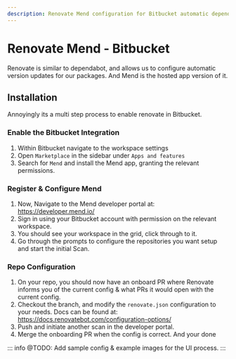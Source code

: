 ```yaml
---
description: Renovate Mend configuration for Bitbucket automatic dependency updates and package version management.
---
```

# Renovate Mend - Bitbucket

Renovate is similar to dependabot, and allows us to configure automatic version updates for our packages. And Mend is the hosted app version of it. 

## Installation

Annoyingly its a multi step process to enable renovate in Bitbucket.

### Enable the Bitbucket Integration
1. Within Bitbucket navigate to the workspace settings
2. Open `Marketplace` in the sidebar under `Apps and features`
3. Search for `Mend` and install the Mend app, granting the relevant permissions.

### Register & Configure Mend
1. Now, Navigate to the Mend developer portal at: https://developer.mend.io/
2. Sign in using your Bitbucket account with permission on the relevant workspace.
3. You should see your workspace in the grid, click through to it.
4. Go through the prompts to configure the repositories you want setup and start the initial Scan.

### Repo Configuration
1. On your repo, you should now have an onboard PR where Renovate informs you of the current config & what PRs it would open with the current config.
2. Checkout the branch, and modify the `renovate.json` configuration to your needs. Docs can be found at: https://docs.renovatebot.com/configuration-options/
3. Push and initiate another scan in the developer portal.
4. Merge the onboarding PR when the config is correct. And your done

::: info
@TODO: Add sample config & example images for the UI process.
:::